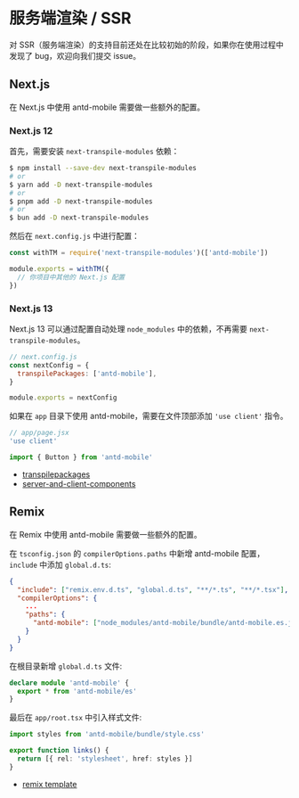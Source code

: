 # 服务端渲染 / SSR <Experimental></Experimental>

对 SSR（服务端渲染）的支持目前还处在比较初始的阶段，如果你在使用过程中发现了 bug，欢迎向我们提交 issue。

## Next.js

在 Next.js 中使用 antd-mobile 需要做一些额外的配置。

### Next.js 12

首先，需要安装 `next-transpile-modules` 依赖：

```bash
$ npm install --save-dev next-transpile-modules
# or
$ yarn add -D next-transpile-modules
# or
$ pnpm add -D next-transpile-modules
# or
$ bun add -D next-transpile-modules
```

然后在 `next.config.js` 中进行配置：

```js
const withTM = require('next-transpile-modules')(['antd-mobile'])

module.exports = withTM({
  // 你项目中其他的 Next.js 配置
})
```

### Next.js 13

Next.js 13 可以通过配置自动处理 `node_modules` 中的依赖，不再需要 `next-transpile-modules`。

```js
// next.config.js
const nextConfig = {
  transpilePackages: ['antd-mobile'],
}

module.exports = nextConfig
```

如果在 `app` 目录下使用 antd-mobile，需要在文件顶部添加 `'use client'` 指令。

```jsx
// app/page.jsx
'use client'

import { Button } from 'antd-mobile'
```

- [transpilepackages](https://beta.nextjs.org/docs/api-reference/next-config#transpilepackages)
- [server-and-client-components](https://beta.nextjs.org/docs/rendering/server-and-client-components)

## Remix

在 Remix 中使用 antd-mobile 需要做一些额外的配置。

在 `tsconfig.json` 的 `compilerOptions.paths` 中新增 antd-mobile 配置，`include` 中添加 `global.d.ts`:

```json
{
  "include": ["remix.env.d.ts", "global.d.ts", "**/*.ts", "**/*.tsx"],
  "compilerOptions": {
    ...
    "paths": {
      "antd-mobile": ["node_modules/antd-mobile/bundle/antd-mobile.es.js"]
    }
  }
}
```

在根目录新增 `global.d.ts` 文件:

```ts
declare module 'antd-mobile' {
  export * from 'antd-mobile/es'
}
```

最后在 `app/root.tsx` 中引入样式文件:

```ts
import styles from 'antd-mobile/bundle/style.css'

export function links() {
  return [{ rel: 'stylesheet', href: styles }]
}
```

- [remix template](https://github.com/3lang3/antd-mobile-template/tree/main/remix)
